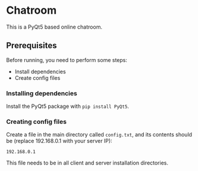 # Chatroom

This is a PyQt5 based online chatroom.

## Prerequisites

Before running, you need to perform some steps:
* Install dependencies
* Create config files

### Installing dependencies

Install the PyQt5 package with `pip install PyQt5`.

### Creating config files

Create a file in the main directory called `config.txt`, and its contents should be (replace 192.168.0.1 with your server IP):
```
192.168.0.1
```
This file needs to be in all client and server installation directories.
